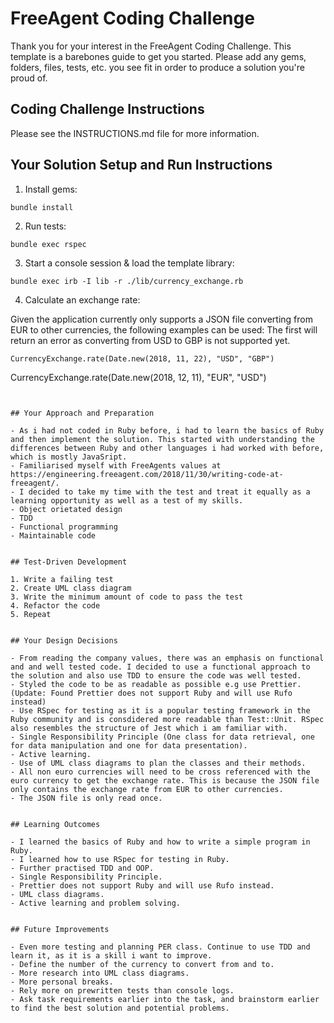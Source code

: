 # FreeAgent Coding Challenge

Thank you for your interest in the FreeAgent Coding Challenge.  This template is a barebones guide to get you started.  Please add any gems, folders, files, tests, etc. you see fit in order to produce a solution you're proud of.

## Coding Challenge Instructions

Please see the INSTRUCTIONS.md file for more information.

## Your Solution Setup and Run Instructions

1. Install gems:

```
bundle install
```

2. Run tests:

```
bundle exec rspec
```

3. Start a console session & load the template library:

```
bundle exec irb -I lib -r ./lib/currency_exchange.rb
```

4. Calculate an exchange rate:

Given the application currently only supports a JSON file converting from EUR to other currencies, the following examples can be used:
The first will return an error as converting from USD to GBP is not supported yet.
```
CurrencyExchange.rate(Date.new(2018, 11, 22), "USD", "GBP")
```
CurrencyExchange.rate(Date.new(2018, 12, 11), "EUR", "USD")
```


## Your Approach and Preparation

- As i had not coded in Ruby before, i had to learn the basics of Ruby and then implement the solution. This started with understanding the differences between Ruby and other languages i had worked with before, which is mostly JavaSript.
- Familiarised myself with FreeAgents values at https://engineering.freeagent.com/2018/11/30/writing-code-at-freeagent/.
- I decided to take my time with the test and treat it equally as a learning opportunity as well as a test of my skills.
- Object orietated design
- TDD
- Functional programming
- Maintainable code


## Test-Driven Development

1. Write a failing test
2. Create UML class diagram
3. Write the minimum amount of code to pass the test
4. Refactor the code
5. Repeat


## Your Design Decisions

- From reading the company values, there was an emphasis on functional and and well tested code. I decided to use a functional approach to the solution and also use TDD to ensure the code was well tested.
- Styled the code to be as readable as possible e.g use Prettier. (Update: Found Prettier does not support Ruby and will use Rufo instead)
- Use RSpec for testing as it is a popular testing framework in the Ruby community and is consdidered more readable than Test::Unit. RSpec also resembles the structure of Jest which i am familiar with.
- Single Responsibility Principle (One class for data retrieval, one for data manipulation and one for data presentation).
- Active learning.
- Use of UML class diagrams to plan the classes and their methods.
- All non euro currencies will need to be cross referenced with the euro currency to get the exchange rate. This is because the JSON file only contains the exchange rate from EUR to other currencies.
- The JSON file is only read once.


## Learning Outcomes

- I learned the basics of Ruby and how to write a simple program in Ruby.
- I learned how to use RSpec for testing in Ruby.
- Further practised TDD and OOP.
- Single Responsibility Principle.
- Prettier does not support Ruby and will use Rufo instead.
- UML class diagrams.
- Active learning and problem solving.


## Future Improvements

- Even more testing and planning PER class. Continue to use TDD and learn it, as it is a skill i want to improve.
- Define the number of the currency to convert from and to.
- More research into UML class diagrams.
- More personal breaks.
- Rely more on prewritten tests than console logs.
- Ask task requirements earlier into the task, and brainstorm earlier to find the best solution and potential problems.